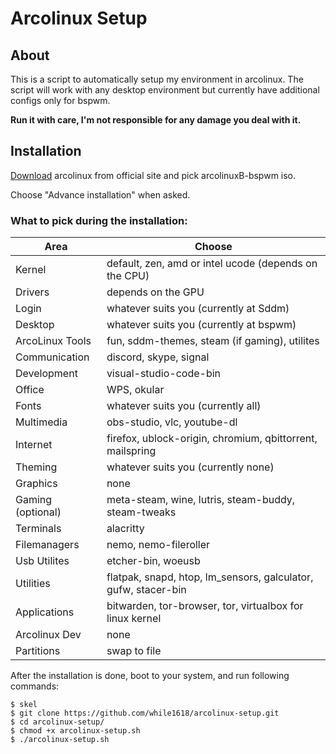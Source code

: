 # Arcolinux Setup

## About
This is a script to automatically setup my environment in arcolinux.
The script will work with any desktop environment but currently have additional configs only for bspwm.

__Run it with care, I'm not responsible for any damage you deal with it.__

## Installation
[Download](https://www.arcolinux.info/downloads/) arcolinux from official site and pick arcolinuxB-bspwm iso.

Choose "Advance installation" when asked.

### What to pick during the installation:

| Area              | Choose                                                         |
| ----------------- | -------------------------------------------------------------- |
| Kernel            | default, zen, amd or intel ucode (depends on the CPU)          |
| Drivers           | depends on the GPU                                             |
| Login             | whatever suits you (currently at Sddm)                         |
| Desktop           | whatever suits you (currently at bspwm)                        |
| ArcoLinux Tools   | fun, sddm-themes, steam (if gaming), utilites                  |
| Communication     | discord, skype, signal                                         |
| Development       | visual-studio-code-bin                                         |
| Office            | WPS, okular                                                    |
| Fonts             | whatever suits you (currently all)                             |
| Multimedia        | obs-studio, vlc, youtube-dl                                    |
| Internet          | firefox, ublock-origin, chromium, qbittorrent, mailspring      |
| Theming           | whatever suits you (currently none)                            |
| Graphics          | none                                                           |
| Gaming (optional) | meta-steam, wine, lutris, steam-buddy, steam-tweaks            |
| Terminals         | alacritty                                                      |
| Filemanagers      | nemo, nemo-fileroller                                          |
| Usb Utilites      | etcher-bin, woeusb                                             |
| Utilities         | flatpak, snapd, htop, lm_sensors, galculator, gufw, stacer-bin |
| Applications      | bitwarden, tor-browser, tor, virtualbox for linux kernel       |
| Arcolinux Dev     | none                                                           |
| Partitions        | swap to file                                                   |

After the installation is done, boot to your system, and run following commands:

``` 
$ skel
$ git clone https://github.com/while1618/arcolinux-setup.git 
$ cd arcolinux-setup/ 
$ chmod +x arcolinux-setup.sh
$ ./arcolinux-setup.sh
```
